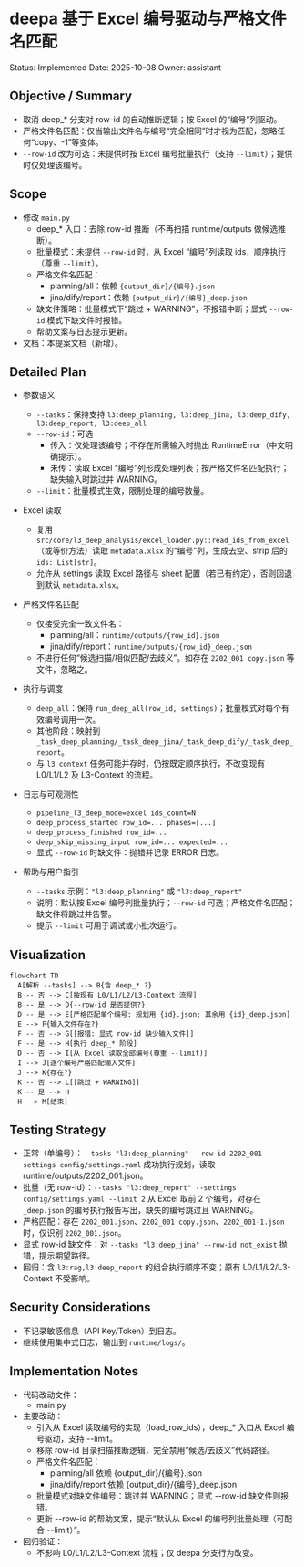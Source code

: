 # deepa 基于 Excel 编号驱动与严格文件名匹配

Status: Implemented
Date: 2025-10-08
Owner: assistant

## Objective / Summary
- 取消 deep_* 分支对 row-id 的自动推断逻辑；按 Excel 的“编号”列驱动。
- 严格文件名匹配：仅当输出文件名与编号“完全相同”时才视为匹配，忽略任何“copy、-1”等变体。
- `--row-id` 改为可选：未提供时按 Excel 编号批量执行（支持 `--limit`）；提供时仅处理该编号。

## Scope
- 修改 `main.py`
  - deep_* 入口：去除 row-id 推断（不再扫描 runtime/outputs 做候选推断）。
  - 批量模式：未提供 `--row-id` 时，从 Excel “编号”列读取 ids，顺序执行（尊重 `--limit`）。
  - 严格文件名匹配：
    - planning/all：依赖 `{output_dir}/{编号}.json`
    - jina/dify/report：依赖 `{output_dir}/{编号}_deep.json`
  - 缺文件策略：批量模式下“跳过 + WARNING”，不报错中断；显式 `--row-id` 模式下缺文件时报错。
  - 帮助文案与日志提示更新。
- 文档：本提案文档（新增）。

## Detailed Plan
- 参数语义
  - `--tasks`：保持支持 `l3:deep_planning, l3:deep_jina, l3:deep_dify, l3:deep_report, l3:deep_all`
  - `--row-id`：可选
    - 传入：仅处理该编号；不存在所需输入时抛出 RuntimeError（中文明确提示）。
    - 未传：读取 Excel “编号”列形成处理列表；按严格文件名匹配执行；缺失输入时跳过并 WARNING。
  - `--limit`：批量模式生效，限制处理的编号数量。

- Excel 读取
  - 复用 `src/core/l3_deep_analysis/excel_loader.py::read_ids_from_excel`（或等价方法）读取 `metadata.xlsx` 的“编号”列，生成去空、strip 后的 `ids: List[str]`。
  - 允许从 settings 读取 Excel 路径与 sheet 配置（若已有约定），否则回退到默认 `metadata.xlsx`。

- 严格文件名匹配
  - 仅接受完全一致文件名：
    - planning/all：`runtime/outputs/{row_id}.json`
    - jina/dify/report：`runtime/outputs/{row_id}_deep.json`
  - 不进行任何“候选扫描/相似匹配/去歧义”。如存在 `2202_001 copy.json` 等文件，忽略之。

- 执行与调度
  - `deep_all`：保持 `run_deep_all(row_id, settings)`；批量模式对每个有效编号调用一次。
  - 其他阶段：映射到 `_task_deep_planning/_task_deep_jina/_task_deep_dify/_task_deep_report`。
  - 与 `l3_context` 任务可能并存时，仍按既定顺序执行，不改变现有 L0/L1/L2 及 L3-Context 的流程。

- 日志与可观测性
  - `pipeline_l3_deep_mode=excel ids_count=N`
  - `deep_process_started row_id=... phases=[...]`
  - `deep_process_finished row_id=...`
  - `deep_skip_missing_input row_id=... expected=...`
  - 显式 `--row-id` 时缺文件：抛错并记录 ERROR 日志。

- 帮助与用户指引
  - `--tasks` 示例：`"l3:deep_planning"` 或 `"l3:deep_report"`
  - 说明：默认按 Excel 编号列批量执行；`--row-id` 可选；严格文件名匹配；缺文件将跳过并告警。
  - 提示 `--limit` 可用于调试或小批次运行。

## Visualization
```mermaid
flowchart TD
  A[解析 --tasks] --> B{含 deep_* ?}
  B -- 否 --> C[按现有 L0/L1/L2/L3-Context 流程]
  B -- 是 --> D{--row-id 是否提供?}
  D -- 是 --> E[严格匹配单个编号: 规划用 {id}.json; 其余用 {id}_deep.json]
  E --> F{输入文件存在?}
  F -- 否 --> G[[报错: 显式 row-id 缺少输入文件]]
  F -- 是 --> H[执行 deep_* 阶段]
  D -- 否 --> I[从 Excel 读取全部编号(尊重 --limit)]
  I --> J[逐个编号严格匹配输入文件]
  J --> K{存在?}
  K -- 否 --> L[[跳过 + WARNING]]
  K -- 是 --> H
  H --> M[结束]
```

## Testing Strategy
- 正常（单编号）：`--tasks "l3:deep_planning" --row-id 2202_001 --settings config/settings.yaml` 成功执行规划，读取 runtime/outputs/2202_001.json。
- 批量（无 row-id）：`--tasks "l3:deep_report" --settings config/settings.yaml --limit 2` 从 Excel 取前 2 个编号，对存在 `_deep.json` 的编号执行报告写出，缺失的编号跳过且 WARNING。
- 严格匹配：存在 `2202_001.json`、`2202_001 copy.json`、`2202_001-1.json` 时，仅识别 `2202_001.json`。
- 显式 row-id 缺文件：对 `--tasks "l3:deep_jina" --row-id not_exist` 抛错，提示期望路径。
- 回归：含 `l3:rag,l3:deep_report` 的组合执行顺序不变；原有 L0/L1/L2/L3-Context 不受影响。

## Security Considerations
- 不记录敏感信息（API Key/Token）到日志。
- 继续使用集中式日志，输出到 `runtime/logs/`。

## Implementation Notes
- 代码改动文件：
  - main.py
- 主要改动：
  - 引入从 Excel 读取编号的实现（load_row_ids），deep_* 入口从 Excel 编号驱动，支持 --limit。
  - 移除 row-id 目录扫描推断逻辑，完全禁用“候选/去歧义”代码路径。
  - 严格文件名匹配：
    - planning/all 依赖 {output_dir}/{编号}.json
    - jina/dify/report 依赖 {output_dir}/{编号}_deep.json
  - 批量模式对缺文件编号：跳过并 WARNING；显式 --row-id 缺文件则报错。
  - 更新 --row-id 的帮助文案，提示“默认从 Excel 的编号列批量处理（可配合 --limit）”。
- 回归验证：
  - 不影响 L0/L1/L2/L3-Context 流程；仅 deepa 分支行为改变。